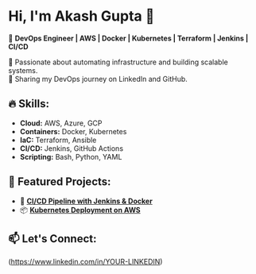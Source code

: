 # Hi, I'm Akash Gupta 👋  
🚀 **DevOps Engineer | AWS | Docker | Kubernetes | Terraform | Jenkins | CI/CD**

🔹 Passionate about automating infrastructure and building scalable systems.  
🔹 Sharing my DevOps journey on LinkedIn and GitHub.  

## 🔥 Skills:
- **Cloud:** AWS, Azure, GCP
- **Containers:** Docker, Kubernetes
- **IaC:** Terraform, Ansible
- **CI/CD:** Jenkins, GitHub Actions
- **Scripting:** Bash, Python, YAML  

## 📌 Featured Projects:
- 🚀 **[CI/CD Pipeline with Jenkins & Docker](https://github.com/akash5022gupta/ci-cd-jenkins-docker)**
- 📦 **[Kubernetes Deployment on AWS](https://github.com/akash5022gupta/k8s-aws)**  

## 📫 Let's Connect:
(https://www.linkedin.com/in/YOUR-LINKEDIN)
